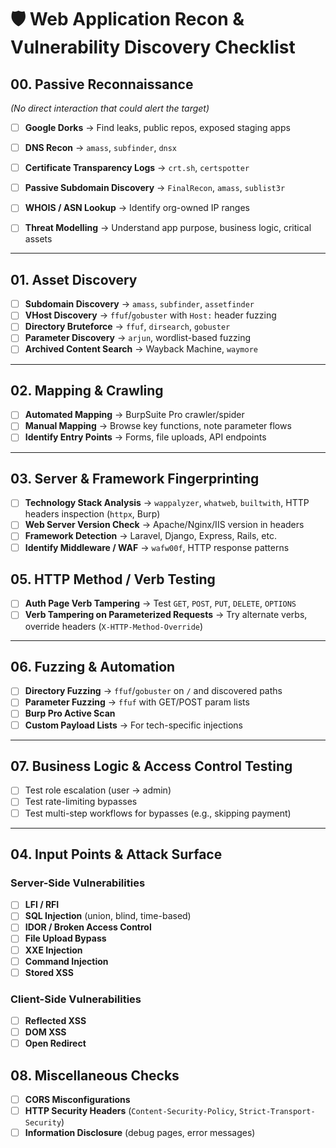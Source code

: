 # 🛡️ Web Application Recon & Vulnerability Discovery Checklist

## 00. Passive Reconnaissance
*(No direct interaction that could alert the target)*
- [ ] **Google Dorks** → Find leaks, public repos, exposed staging apps

- [ ] **DNS Recon** → `amass`, `subfinder`, `dnsx`
- [ ] **Certificate Transparency Logs** → `crt.sh`, `certspotter`
- [ ] **Passive Subdomain Discovery** → `FinalRecon`, `amass`, `sublist3r`
- [ ] **WHOIS / ASN Lookup** → Identify org-owned IP ranges
- [ ] **Threat Modelling** → Understand app purpose, business logic, critical assets

---

## 01. Asset Discovery
- [ ] **Subdomain Discovery** → `amass`, `subfinder`, `assetfinder`
- [ ] **VHost Discovery** → `ffuf`/`gobuster` with `Host:` header fuzzing
- [ ] **Directory Bruteforce** → `ffuf`, `dirsearch`, `gobuster`
- [ ] **Parameter Discovery** → `arjun`, wordlist-based fuzzing
- [ ] **Archived Content Search** → Wayback Machine, `waymore`

---

## 02. Mapping & Crawling

- [ ] **Automated Mapping** → BurpSuite Pro crawler/spider
- [ ] **Manual Mapping** → Browse key functions, note parameter flows
- [ ] **Identify Entry Points** → Forms, file uploads, API endpoints

---

## 03. Server & Framework Fingerprinting
- [ ] **Technology Stack Analysis** → `wappalyzer`, `whatweb`, `builtwith`, HTTP headers inspection (`httpx`, Burp)
- [ ] **Web Server Version Check** → Apache/Nginx/IIS version in headers
- [ ] **Framework Detection** → Laravel, Django, Express, Rails, etc.
- [ ] **Identify Middleware / WAF** → `wafw00f`, HTTP response patterns

## 05. HTTP Method / Verb Testing
- [ ] **Auth Page Verb Tampering** → Test `GET`, `POST`, `PUT`, `DELETE`, `OPTIONS`
- [ ] **Verb Tampering on Parameterized Requests** → Try alternate verbs, override headers (`X-HTTP-Method-Override`)

---

## 06. Fuzzing & Automation
- [ ] **Directory Fuzzing** → `ffuf`/`gobuster` on `/` and discovered paths
- [ ] **Parameter Fuzzing** → `ffuf` with GET/POST param lists
- [ ] **Burp Pro Active Scan**
- [ ] **Custom Payload Lists** → For tech-specific injections

---

## 07. Business Logic & Access Control Testing
- [ ] Test role escalation (user → admin)
- [ ] Test rate-limiting bypasses
- [ ] Test multi-step workflows for bypasses (e.g., skipping payment)

---
## 04. Input Points & Attack Surface

### Server-Side Vulnerabilities
- [ ] **LFI / RFI**
- [ ] **SQL Injection** (union, blind, time-based)
- [ ] **IDOR / Broken Access Control**
- [ ] **File Upload Bypass**
- [ ] **XXE Injection**
- [ ] **Command Injection**
- [ ] **Stored XSS**

### Client-Side Vulnerabilities
- [ ] **Reflected XSS**
- [ ] **DOM XSS**
- [ ] **Open Redirect**
## 08. Miscellaneous Checks
- [ ] **CORS Misconfigurations**
- [ ] **HTTP Security Headers** (`Content-Security-Policy`, `Strict-Transport-Security`)
- [ ] **Information Disclosure** (debug pages, error messages)
